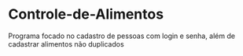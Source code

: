 # Controle-de-Alimentos
Programa focado no cadastro de pessoas com login e senha, além de cadastrar alimentos não duplicados
